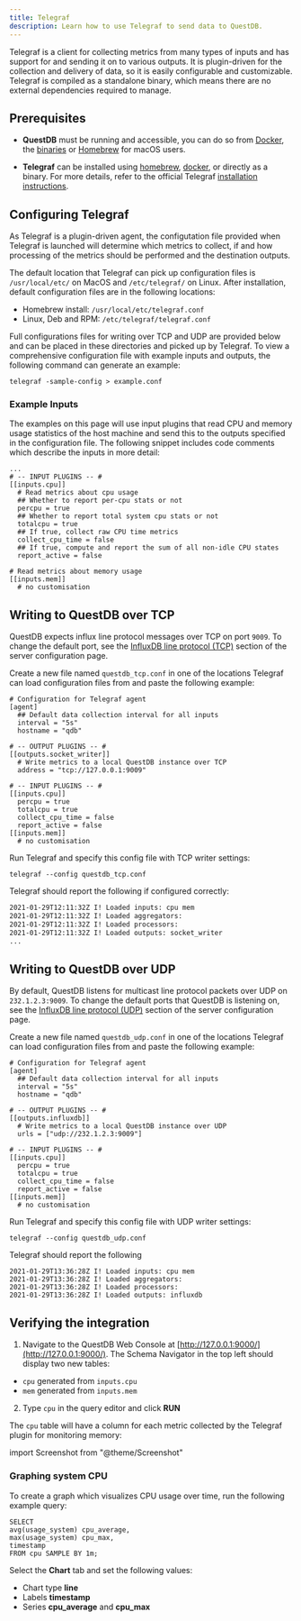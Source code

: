 ```yaml
---
title: Telegraf
description: Learn how to use Telegraf to send data to QuestDB.
---
```


Telegraf is a client for collecting metrics from many types of inputs and has
support for and sending it on to various outputs. It is plugin-driven for the
collection and delivery of data, so it is easily configurable and customizable.
Telegraf is compiled as a standalone binary, which means there are no external
dependencies required to manage.

## Prerequisites

- **QuestDB** must be running and accessible, you can do so from
  [Docker](/docs/get-started/docker/), the
  [binaries](/docs/get-started/binaries/) or
  [Homebrew](/docs/get-started/homebrew/) for macOS users.

- **Telegraf** can be installed using
  [homebrew](https://formulae.brew.sh/formula/telegraf),
  [docker](https://hub.docker.com/_/telegraf), or directly as a binary. For more
  details, refer to the official Telegraf
  [installation instructions](https://docs.influxdata.com/telegraf/v1.17/introduction/installation/).

## Configuring Telegraf

As Telegraf is a plugin-driven agent, the configutation file provided when
Telegraf is launched will determine which metrics to collect, if and how
processing of the metrics should be performed and the destination outputs.

The default location that Telegraf can pick up configuration files is
`/usr/local/etc/` on MacOS and `/etc/telegraf/` on Linux. After installation,
default configuration files are in the following locations:

- Homebrew install: `/usr/local/etc/telegraf.conf`
- Linux, Deb and RPM: `/etc/telegraf/telegraf.conf`

Full configurations files for writing over TCP and UDP are provided below and
can be placed in these directories and picked up by Telegraf. To view a
comprehensive configuration file with example inputs and outputs, the following
command can generate an example:

```
telegraf -sample-config > example.conf
```

### Example Inputs

The examples on this page will use input plugins that read CPU and memory usage
statistics of the host machine and send this to the outputs specified in the
configuration file. The following snippet includes code comments which describe
the inputs in more detail:

```shell title="Example inputs sending host data to QuestDB"
...
# -- INPUT PLUGINS -- #
[[inputs.cpu]]
  # Read metrics about cpu usage
  ## Whether to report per-cpu stats or not
  percpu = true
  ## Whether to report total system cpu stats or not
  totalcpu = true
  ## If true, collect raw CPU time metrics
  collect_cpu_time = false
  ## If true, compute and report the sum of all non-idle CPU states
  report_active = false

# Read metrics about memory usage
[[inputs.mem]]
  # no customisation
```

## Writing to QuestDB over TCP

QuestDB expects influx line protocol messages over TCP on port `9009`. To change
the default port, see the
[InfluxDB line protocol (TCP)](/docs/reference/configuration#influxdb-line-protocol-tcp)
section of the server configuration page.

Create a new file named `questdb_tcp.conf` in one of the locations Telegraf can
load configuration files from and paste the following example:

```shell title="/path/to/telegraf/config/questdb_tcp.conf"
# Configuration for Telegraf agent
[agent]
  ## Default data collection interval for all inputs
  interval = "5s"
  hostname = "qdb"

# -- OUTPUT PLUGINS -- #
[[outputs.socket_writer]]
  # Write metrics to a local QuestDB instance over TCP
  address = "tcp://127.0.0.1:9009"

# -- INPUT PLUGINS -- #
[[inputs.cpu]]
  percpu = true
  totalcpu = true
  collect_cpu_time = false
  report_active = false
[[inputs.mem]]
  # no customisation
```

Run Telegraf and specify this config file with TCP writer settings:

```shell
telegraf --config questdb_tcp.conf
```

Telegraf should report the following if configured correctly:

```bash
2021-01-29T12:11:32Z I! Loaded inputs: cpu mem
2021-01-29T12:11:32Z I! Loaded aggregators:
2021-01-29T12:11:32Z I! Loaded processors:
2021-01-29T12:11:32Z I! Loaded outputs: socket_writer
...
```

## Writing to QuestDB over UDP

By default, QuestDB listens for multicast line protocol packets over UDP on
`232.1.2.3:9009`. To change the default ports that QuestDB is listening on, see
the
[InfluxDB line protocol (UDP)](/docs/reference/configuration/#influxdb-line-protocol-udp)
section of the server configuration page.

Create a new file named `questdb_udp.conf` in one of the locations Telegraf can
load configuration files from and paste the following example:

```shell title="/path/to/telegraf/config/questdb_udp.conf"
# Configuration for Telegraf agent
[agent]
  ## Default data collection interval for all inputs
  interval = "5s"
  hostname = "qdb"

# -- OUTPUT PLUGINS -- #
[[outputs.influxdb]]
  # Write metrics to a local QuestDB instance over UDP
  urls = ["udp://232.1.2.3:9009"]

# -- INPUT PLUGINS -- #
[[inputs.cpu]]
  percpu = true
  totalcpu = true
  collect_cpu_time = false
  report_active = false
[[inputs.mem]]
  # no customisation
```

Run Telegraf and specify this config file with UDP writer settings:

```shell
telegraf --config questdb_udp.conf
```

Telegraf should report the following

```
2021-01-29T13:36:28Z I! Loaded inputs: cpu mem
2021-01-29T13:36:28Z I! Loaded aggregators:
2021-01-29T13:36:28Z I! Loaded processors:
2021-01-29T13:36:28Z I! Loaded outputs: influxdb
```

## Verifying the integration

1. Navigate to the QuestDB Web Console at [http://127.0.0.1:9000/](http://127.0.0.1:9000/).
The Schema Navigator in the top left should display two new tables:
  * `cpu` generated from `inputs.cpu`
  * `mem` generated from `inputs.mem`
2. Type `cpu` in the query editor and click __RUN__

The `cpu` table will have a column for each metric collected by the Telegraf plugin for monitoring memory:


import Screenshot from "@theme/Screenshot"

<Screenshot
  alt="Screenshot of the Web Console"
  height={375}
  small
  src="/img/docs/telegraf/select_from_cpu.png"
  width={500}
/>


### Graphing system CPU

To create a graph which visualizes CPU usage over time, run the following example query:

```
SELECT 
avg(usage_system) cpu_average,
max(usage_system) cpu_max,
timestamp 
FROM cpu SAMPLE BY 1m;
```

Select the __Chart__ tab and set the following values:

- Chart type **line**
- Labels **timestamp**
- Series **cpu_average** and **cpu_max**


<Screenshot
  alt="Screenshot of the Web Console"
  height={375}
  small
  src="/img/docs/telegraf/cpu_stats_chart.png"
  width={500}
/>

